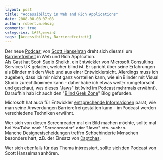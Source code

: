 ```yaml
---
layout: post
title: "Accessibility in Web and Rich Applications"
date: 2008-08-08 07:08
author: robert.muehsig
comments: true
categories: [Allgemein]
tags: [Accessibility, Barrierefreiheit]
---
```

<p>Der neue <a href="http://hanselminutes.com/default.aspx?showID=143">Podcast</a> von <a href="http://www.hanselman.com/">Scott Hanselman</a> dreht sich diesmal um <a href="http://de.wikipedia.org/wiki/Barrierefreiheit">Barrierefreiheit</a> in Web und Rich Application. <br>Als Gast hat Scott Saqib Sheikh, ein Entwickler von Microsoft Consulting Services UK geladen, welcher blind ist. Er spricht über seine Erfahrungen als Blinder mit dem Web und aus einer Entwicklersicht. Allerdings muss ich zugeben, dass ich mir nicht ganz vorstellen kann, wie ein Blinder mit Visual Studio zurechtkommen kann - daher habe ich etwas weiter rumgeforscht und geschaut, was dieses "<a href="http://de.wikipedia.org/wiki/JAWS">Jaws</a>" ist (wird im Podcast mehrmals erwähnt). <br>Daraufhin hab ich auch den "<a href="http://blind-geek-zone.blogspot.com/">Blind Geek Zone</a>" Blog gefunden. </p> <p>Microsoft hat auch für Entwickler <a href="http://www.microsoft.com/enable/developer.aspx">entsprechende Informationen</a> parat, wie man seine Anwendungen Barrierefrei gestalten kann - im Podcast werden verschiedene Techniken erwähnt.</p> <p>Wer sich von diesen Screenreader mal ein Bild machen möchte, sollte mal bei YouTube nach "Screenreader" oder "Jaws" etc. suchen. <br>Manche Designentscheidungen treffen Sehbehinderte Menschen besonders hart, z.B. der Einsatz von <a href="http://www.youtube.com/watch?v=4jrgMlufa7w&amp;feature=related">Captchas</a>.</p> <p>Wer sich ebenfalls für das Thema interessiert, sollte sich den Podcast von Scott Hanselman anhören.</p>
